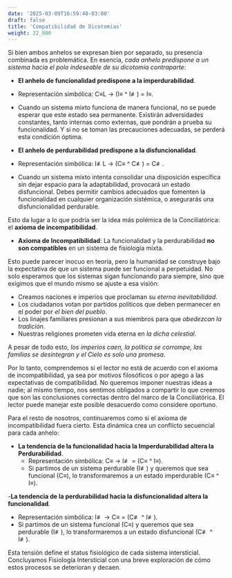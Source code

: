 ```yaml
---
date: '2025-03-09T16:59:40-03:00'
draft: false
title: 'Compatibilidad de Dicotomias'
weight: 22_000
---
```


Si bien ambos anhelos se expresan bien por separado, su presencia combinada es problemática. En esencia, *cada anhelo predispone a un sistema hacia el polo indeseable de su dicotomía contraparte*:

- **El anhelo de funcionalidad predispone a la imperdurabilidad**.
- Representación simbólica: C≡L → (I≡ ^ I≢) = I≡.
- Cuando un sistema mixto funciona de manera funcional, no se puede esperar que este estado sea permanente. Existirán adversidades constantes, tanto internas como externas, que pondrán a prueba su funcionalidad. Y si no se toman las precauciones adecuadas, se perderá esta condición óptima.

- **El anhelo de perdurabilidad predispone a la disfuncionalidad**.
- Representación simbólica: I≢L → (C≡ ^ C≢) = C≢.
- Cuando un sistema mixto intenta consolidar una disposición específica sin dejar espacio para la adaptabilidad, provocará un estado disfuncional. Debes permitir cambios adecuados que fomenten la funcionalidad en cualquier organización sistémica, o asegurarás una disfuncionalidad perdurable.

Esto da lugar a lo que podría ser la idea más polémica de la Conciliatórica: el **axioma de incompatibilidad**.

- **Axioma de Incompatibilidad**: La funcionalidad y la perdurabilidad **no son compatibles** en un sistema de fisiología mixta.

Esto puede parecer inocuo en teoría, pero la humanidad se construye bajo la expectativa de que un sistema puede ser funcional a perpetuidad. No solo esperamos que los sistemas sigan funcionando para siempre, sino que exigimos que el mundo mismo se ajuste a esa visión:

- Creamos naciones e imperios que proclaman su *eterna inevitabilidad*.
- Los ciudadanos votan por partidos políticos que deben permanecer en el poder por *el bien del pueblo*.
- Los linajes familiares presionan a sus miembros para que *obedezcan la tradición*.
- Nuestras religiones prometen vida eterna en *la dicha celestial*.

A pesar de todo esto, *los imperios caen, la política se corrompe, las familias se desintegran y el Cielo es solo una promesa*.

Por lo tanto, comprendemos si el lector no está de acuerdo con el axioma de incompatibilidad, ya sea por motivos filosóficos o por apego a las expectativas de compatibilidad. No queremos imponer nuestras ideas a nadie; al mismo tiempo, nos sentimos obligados a compartir lo que creemos que son las conclusiones correctas dentro del marco de la Conciliatórica. El lector puede manejar este posible desacuerdo como considere oportuno.

Para el resto de nosotros, continuaremos como si el axioma de incompatibilidad fuera cierto. Esta dinámica crea un conflicto secuencial para cada anhelo:

- **La tendencia de la funcionalidad hacia la Imperdurabilidad altera la Perdurabilidad**.
  - Representación simbólica: C≡ → I≢ = (C≡ ^ I≡). 
  - Si partimos de un sistema perdurable (I≢) y queremos que sea funcional (C≡), lo transformaremos a un estado imperdurable (C≡ ^ I≡).

-**La tendencia de la perdurabilidad hacia la disfuncionalidad altera la funcionalidad**.
  - Representación simbólica: I≢ → C≡ = (C≢ ^ I≢). 
  - Si partimos de un sistema funcional (C≡) y queremos que sea perdurable (I≢), lo transformaremos a un estado disfuncional (C≢ ^ I≢).

Esta tensión define el status fisiológico de cada sistema intersticial. Concluyamos Fisiología Intersticial con una breve exploración de cómo estos procesos se deterioran y decaen.
